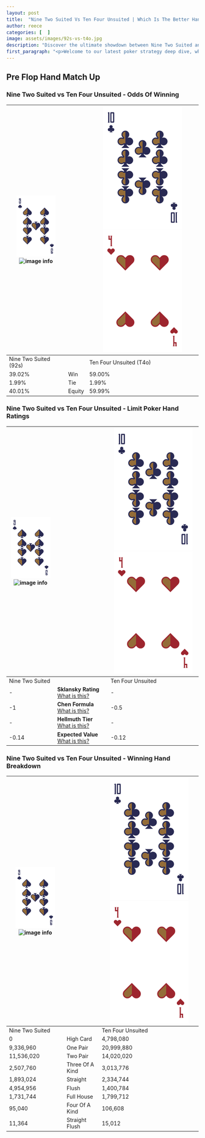 ```yaml
---
layout: post
title:  "Nine Two Suited Vs Ten Four Unsuited | Which Is The Better Hand In Poker? A Complete Guide"
author: reece
categories: [  ]
image: assets/images/92s-vs-t4o.jpg
description: "Discover the ultimate showdown between Nine Two Suited and Ten Four Unsuited in poker! Uncover the odds, strategies, and scenarios where one hand triumphs over the other. Get ready to up your poker game with this thrilling analysis."
first_paragraph: "<p>Welcome to our latest poker strategy deep dive, where we're pitting two distinct hands against each other in a high-stakes showdown: Nine Two Suited vs Ten Four Unsuited.</p><p>In the dynamic world of poker, every decision counts, and knowing which hand holds the upper hand is key to your success at the table.</p><p>In this article, we'll dissect these two hands, explore the scenarios where one dominates the other, and equip you with the knowledge to make strategic choices that can tip the odds in your favor.</p><p>Get ready to unravel the intriguing dynamics of these poker hands and elevate your game to new heights.</p>"
---
```




[comment]: # (sp0)

## Pre Flop Hand Match Up

<div class="table hand-ratings" markdown="1"> 



### Nine Two Suited vs Ten Four Unsuited - Odds Of Winning


    
| ![image info](assets/images/hand1/9.png) ![image info](assets/images/hand1/2s.png) |  | ![image info](assets/images/hand2/T.png) ![image info](assets/images/hand2/4o.png) |
| -------- | -------- | -------- |
| Nine Two Suited (92s) |  | Ten Four Unsuited (T4o) |
| 39.02% | Win | 59.00% |
| 1.99% | Tie | 1.99% |
| 40.01% | Equity | 59.99% |




[comment]: # (sp1)



### Nine Two Suited vs Ten Four Unsuited - Limit Poker Hand Ratings


    
| ![image info](assets/images/hand1/9.png) ![image info](assets/images/hand1/2s.png) |  | ![image info](assets/images/hand2/T.png) ![image info](assets/images/hand2/4o.png) |
| -------- | -------- | -------- |
| Nine Two Suited |  | Ten Four Unsuited |
| - | **Sklansky Rating** [What is this?](/sklansky-rating-explained) | - |
| -1 | **Chen Formula** [What is this?](/chen-formula-explained) | -0.5 |
| - | **Hellmuth Tier** [What is this?](/Hellmuth-tier-explained) | - |
| -0.14 | **Expected Value** [What is this?](/expected-value-explained) | -0.12 |




[comment]: # (sp2)



### Nine Two Suited vs Ten Four Unsuited - Winning Hand Breakdown


    
| ![image info](assets/images/hand1/9.png) ![image info](assets/images/hand1/2s.png) |  | ![image info](assets/images/hand2/T.png) ![image info](assets/images/hand2/4o.png) |
| -------- | -------- | -------- |
| Nine Two Suited |  | Ten Four Unsuited |
| 0 | High Card | 4,798,080 |
| 9,336,960 | One Pair | 20,999,880 |
| 11,536,020 | Two Pair | 14,020,020 |
| 2,507,760 | Three Of A Kind | 3,013,776 |
| 1,893,024 | Straight | 2,334,744 |
| 4,954,956 | Flush | 1,400,784 |
| 1,731,744 | Full House | 1,799,712 |
| 95,040 | Four Of A Kind | 106,608 |
| 11,364 | Straight Flush | 15,012 |




[comment]: # (sp3)



</div>

[comment]: # (sp4)



[comment]: # (sp5)

